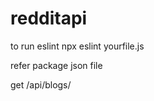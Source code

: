 # redditapi

to run eslint
npx eslint yourfile.js

refer package json file

get /api/blogs/<subreddit>
